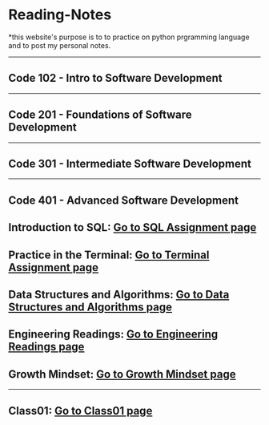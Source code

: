# Reading-Notes

*this website's purpose is to to practice on python prgramming language and to post my personal notes.

---

## Code 102 - Intro to Software Development


---

## Code 201 - Foundations of Software Development


---

## Code 301 - Intermediate Software Development


---

## Code 401 - Advanced Software Development

## Introduction to SQL: [Go to SQL Assignment page](./SQL.md)

## Practice in the Terminal: [Go to Terminal Assignment page](./Terminal.md)

## Data Structures and Algorithms: [Go to Data Structures and Algorithms page](./DataStructuresAndAlgo.md)

## Engineering Readings: [Go to Engineering Readings page](./EngineeringReadings.md)

## Growth Mindset: [Go to Growth Mindset page](./Mindset.md)

---

## Class01: [Go to Class01 page](./Class01.md)
